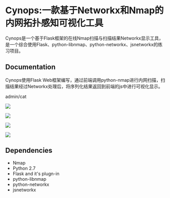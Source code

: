 Cynops:一款基于Networkx和Nmap的内网拓扑感知可视化工具
=======================================

Cynops是一个基于Flask框架的在线Nmap扫描与扫描结果Networkx显示工具，是一个综合使用Flask、python-libnmap、python-networkx、jsnetworkx的练习项目。

Documentation
-------------
Cynops使用Flask Web框架编写，通过前端调用python-nmap进行内网扫描，扫描结果经过Networkx处理后，将序列化结果返回到前端的js中进行可视化显示。

admin/cat

![](https://github.com/phantom0301/Cynops/blob/master/1.jpg)

![](https://github.com/phantom0301/Cynops/blob/master/2.jpg)

![](https://github.com/phantom0301/Cynops/blob/master/3.jpg)

![](https://github.com/phantom0301/Cynops/blob/master/4.jpg)

Dependencies
------------
- Nmap
- Python 2.7
- Flask and it's plugn-in
- python-libnmap
- python-networkx
- jsnetworkx


